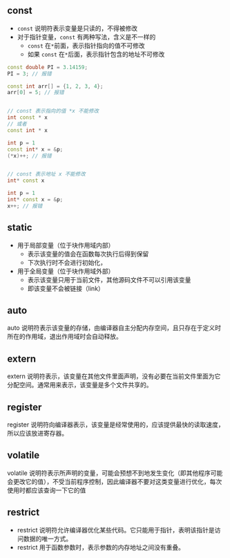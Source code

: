 ## const

- `const` 说明符表示变量是只读的，不得被修改
- 对于指针变量，`const` 有两种写法，含义是不一样的
  - `const` 在`*`前面，表示指针指向的值不可修改
  - 如果 `const` 在`*`后面，表示指针包含的地址不可修改

```c++
const double PI = 3.14159;
PI = 3; // 报错

const int arr[] = {1, 2, 3, 4};
arr[0] = 5; // 报错


// const 表示指向的值 *x 不能修改
int const * x
// 或者
const int * x

int p = 1
const int* x = &p;
(*x)++; // 报错


// const 表示地址 x 不能修改
int* const x

int p = 1
int* const x = &p;
x++; // 报错
```

## static

- 用于局部变量（位于块作用域内部）
  - 表示该变量的值会在函数每次执行后得到保留
  - 下次执行时不会进行初始化，
- 用于全局变量（位于块作用域外部）
  - 表示该变量只用于当前文件，其他源码文件不可以引用该变量
  - 即该变量不会被链接（link）

## auto

auto 说明符表示该变量的存储，由编译器自主分配内存空间，且只存在于定义时所在的作用域，退出作用域时会自动释放。

## extern

extern 说明符表示，该变量在其他文件里面声明，没有必要在当前文件里面为它分配空间。通常用来表示，该变量是多个文件共享的。

## register

register 说明符向编译器表示，该变量是经常使用的，应该提供最快的读取速度，所以应该放进寄存器。

## volatile

volatile 说明符表示所声明的变量，可能会预想不到地发生变化（即其他程序可能会更改它的值），不受当前程序控制，因此编译器不要对这类变量进行优化，每次使用时都应该查询一下它的值

## restrict

- restrict 说明符允许编译器优化某些代码。它只能用于指针，表明该指针是访问数据的唯一方式。
- restrict 用于函数参数时，表示参数的内存地址之间没有重叠。
